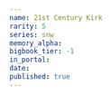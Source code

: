 ```yaml
---
name: 21st Century Kirk
rarity: 5
series: snw
memory_alpha:
bigbook_tier: -1
in_portal:
date:
published: true
---
```



